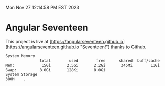 Mon Nov 27 12:14:58 PM EST 2023

# Angular Seventeen


This project is live at [https://angularseventeen.github.io](https://angularseventeen.github.io "Seventeen!") thanks to Github.

```bash
System Memory
               total        used        free      shared  buff/cache   available
Mem:            15Gi       2.5Gi       2.2Gi       345Mi        11Gi        12Gi
Swap:          8.0Gi       128Ki       8.0Gi
System Storage
380M	.
```
